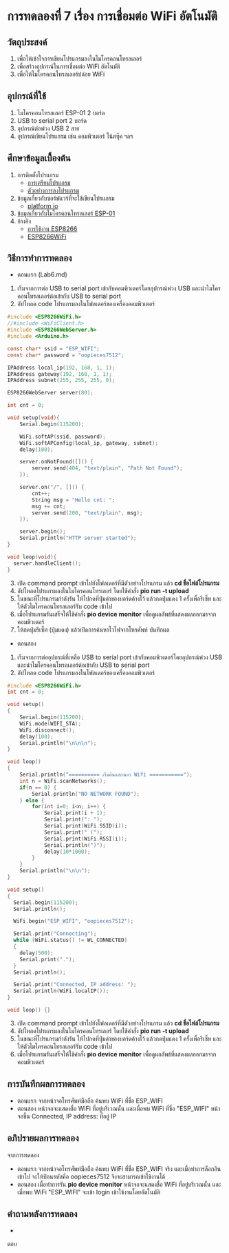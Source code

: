 # การทดลองที่ 7 เรื่อง การเชื่อมต่อ WiFi อัตโนมัติ

## วัตถุประสงค์
1. เพื่อให้เข้าใจการเขียนโปรแกรมลงในไมโครคอนโทรลเลอร์
2. เพื่อสร้างอุปกรณ์ในการเชื่อมต่อ WiFi อัตโนมัติ
3. เพื่อให้ไมโครคอนโทรลเลอร์ปล่อย WiFi

## อุปกรณ์ที่ใช้
1. ไมโครคอนโทรลเลอร์ ESP-01 2 บอร์ด
2. USB to serial port 2 บอร์ด
3. อุปกรณ์ต่อพ่วง USB 2 สาย
4. อุปกรณ์เขียนโปรแกรม เช่น คอมพิวเตอร์ โน้ตบุ๊ค ฯลฯ

## ศึกษาข้อมูลเบื้องต้น
1. การติดตั้งโปรแกรม
   * [การเตรียมโปรแกรม](https://youtu.be/9aF0upI9Gic)
   * [ตัวอย่างการลงโปรแกรม](https://youtu.be/ocrGdJoP90Y)
2. ข้อมูลเกี่ยวกับซอร์ฟแวร์ที่จะใช้เขียนโปรแกรม  
   * [platform io](https://platformio.org/)
3. [ข้อมูลเกี่ยวกับไมโครคอนโทรลเลอร์ ESP-01](https://docs.platformio.org/en/latest/boards/espressif8266/esp01_1m.html)
4. อ้างอิง 
   * [การใช้งาน ESP8266](http://99thai.com/data/up_show.php?id=1523293577&web=epost)
   * [ESP8266WiFi](https://arduino-esp8266.readthedocs.io/en/latest/esp8266wifi/readme.html)

## วิธีการทำการทดลอง
* ตอนแรก (Lab6.md)
1. เริ่มจากการต่อ USB to serial port เข้ากับคอมพิวเตอร์โดยอุปกรณ์พ่วง USB และนำไมโครคอนโทรลเลอร์ต่อเข้ากับ USB to serial port
2. อัปโหลด  code โปรแกรมลงในโฟลเดอร์ของเครื่องคอมพิวเตอร์

```C
#include <ESP8266WiFi.h>
//#include <WiFiClient.h>
#include <ESP8266WebServer.h>
#include <Arduino.h>

const char* ssid = "ESP_WIFI";
const char* password = "oopieces7512";

IPAddress local_ip(192, 168, 1, 1);
IPAddress gateway(192, 168, 1, 1);
IPAddress subnet(255, 255, 255, 0);

ESP8266WebServer server(80);

int cnt = 0;

void setup(void){
	Serial.begin(115200);

	WiFi.softAP(ssid, password);
	WiFi.softAPConfig(local_ip, gateway, subnet);
	delay(100);

	server.onNotFound([]() {
		server.send(404, "text/plain", "Path Not Found");
	});

	server.on("/", []() {
		cnt++;
		String msg = "Hello cnt: ";
		msg += cnt;
		server.send(200, "text/plain", msg);
	});

	server.begin();
	Serial.println("HTTP server started");
}

void loop(void){
  server.handleClient();
}
```
3. เปิด command prompt เข้าไปยังโฟลเดอร์ที่มีตัวอย่างโปรแกรม แล้ว **cd ชื่อไฟล์โปรแกรม**
4. อัปโหลดโปรแกรมลงในไมโครคอนโทรเลอร์ โดยใช้คำสั่ง **pio run -t upload**
5. ในขณะที่โปรแกรมกำลังรัน ให้ไปกดที่ปุ่มดำของบอร์ดค้างไว้ แล้วกดปุ่มแดง 1 ครั้งเพื่อรีเซ็ท และให้ตัวไมโครคอนโทรลเลอร์รับ code เข้าไป
6. เมื่อโปรแกรมรันเสร็จให้ใช้คำสั่ง **pio device monitor** เพื่อดูผลลัพธ์ที่แสดงผลออกมาจากคอมพิวเตอร์
7. ให้กดปุ่มรีเซ็ท (ปุ่มแดง) แล้วเปิดการค้นหาไวไฟจากโทรศัพท์ บันทึกผล

* ตอนสอง
1. เริ่มจากการต่ออุปกรณ์ที่เหลือ USB to serial port เข้ากับคอมพิวเตอร์โดยอุปกรณ์พ่วง USB และนำไมโครคอนโทรลเลอร์ต่อเข้ากับ USB to serial port
2. อัปโหลด  code โปรแกรมลงในโฟลเดอร์ของเครื่องคอมพิวเตอร์

```C
#include <ESP8266WiFi.h>
int cnt = 0;

void setup()
{
	Serial.begin(115200);
	WiFi.mode(WIFI_STA);
	WiFi.disconnect();
	delay(100);
	Serial.println("\n\n\n");
}

void loop()
{
	Serial.println("========== เริ่มต้นแสกนหา Wifi ===========");
	int n = WiFi.scanNetworks();
	if(n == 0) {
		Serial.println("NO NETWORK FOUND");
	} else {
		for(int i=0; i<n; i++) {
			Serial.print(i + 1);
			Serial.print(": ");
			Serial.print(WiFi.SSID(i));
			Serial.print(" (");
			Serial.print(WiFi.RSSI(i));
			Serial.println(")");
			delay(10*1000);
		}
	}
	Serial.println("\n\n");
}

void setup()
{
  Serial.begin(115200);
  Serial.println();

  WiFi.begin("ESP_WIFI", "oopieces7512");

  Serial.print("Connecting");
  while (WiFi.status() != WL_CONNECTED)
  {
    delay(500);
    Serial.print(".");
  }
  Serial.println();

  Serial.print("Connected, IP address: ");
  Serial.println(WiFi.localIP());
}

void loop() {}
```
3. เปิด command prompt เข้าไปยังโฟลเดอร์ที่มีตัวอย่างโปรแกรม แล้ว **cd ชื่อไฟล์โปรแกรม**
4. อัปโหลดโปรแกรมลงในไมโครคอนโทรเลอร์ โดยใช้คำสั่ง **pio run -t upload**
5. ในขณะที่โปรแกรมกำลังรัน ให้ไปกดที่ปุ่มดำของบอร์ดค้างไว้ แล้วกดปุ่มแดง 1 ครั้งเพื่อรีเซ็ท และให้ตัวไมโครคอนโทรลเลอร์รับ code เข้าไป
6. เมื่อโปรแกรมรันเสร็จให้ใช้คำสั่ง **pio device monitor** เพื่อดูผลลัพธ์ที่แสดงผลออกมาจากคอมพิวเตอร์

## การบันทึกผลการทดลอง
* ตอนแรก จากหน้าจอโทรศัพท์มือถือ ค้นพบ WiFi ที่ชื่อ ESP_WIFI 
* ตอนสอง หน้าจอจะแสดงชื่อ WiFi ที่อยู่บริเวณนั้น และเมื่อพบ WiFi ที่ชื่อ "ESP_WIFI" หน้าจอขึ้น Connected, IP address: ที่อยู่ IP
   
## อภิปรายผลการทดลอง
   จากการทดลอง 
   * ตอนแรก จากหน้าจอโทรศัพท์มือถือ ค้นพบ WiFi ที่ชื่อ ESP_WIFI จริง และเมื่อทำการล็อกอินเข้าไป จะให้ป้อนรหัสคือ oopieces7512 จึงจะสามารถเข้าใช้งานได้
   * ตอนสอง เมื่อทำการรัน **pio device monitor** หน้าจอจะแสดงชื่อ WiFi ที่อยู่บริเวณนั้น และเมื่อพบ WiFi "ESP_WIFI" จะเข้า login เข้าใช้งานโดยอัตโนมัติ
## คำถามหลังการทดลอง
* 

   ตอบ
